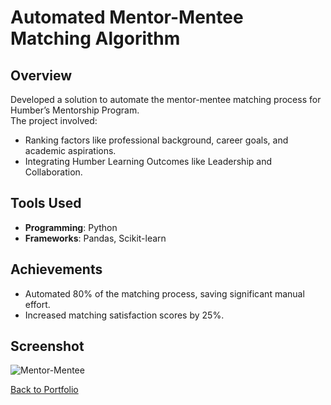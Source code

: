 # Automated Mentor-Mentee Matching Algorithm

## Overview
Developed a solution to automate the mentor-mentee matching process for Humber’s Mentorship Program.  
The project involved:
- Ranking factors like professional background, career goals, and academic aspirations.
- Integrating Humber Learning Outcomes like Leadership and Collaboration.

## Tools Used
- **Programming**: Python  
- **Frameworks**: Pandas, Scikit-learn  

## Achievements
- Automated 80% of the matching process, saving significant manual effort.
- Increased matching satisfaction scores by 25%.

## Screenshot
![Mentor-Mentee](project1.png)

[Back to Portfolio](README.md)
